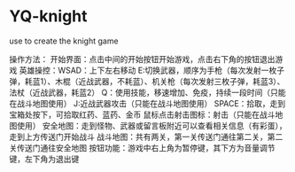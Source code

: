 # YQ-knight
use to create the knight game

操作方法：
开始界面：点击中间的开始按钮开始游戏，点击右下角的按钮退出游戏
英雄操控：WSAD：上下左右移动
          E:切换武器，顺序为手枪（每次发射一枚子弹，耗蓝1）、木棍（近战武器，不耗蓝）、机关枪（每次发射三枚子弹，耗蓝3）、法杖（近战武器，耗蓝2）
          Q：使用技能，移速增加、免疫，持续一段时间（只能在战斗地图使用）
          J:近战武器攻击（只能在战斗地图使用）
          SPACE：拾取，走到宝箱处按下，可拾取红药、蓝药、金币
          鼠标点击射击图标：射击（只能在战斗地图使用）
安全地图：走到怪物、武器或留言板附近可以查看相关信息（有彩蛋），走到上方传送门开始战斗
战斗地图：共有两关，第一关传送门通往第二关，第二关传送门通往安全地图
按钮功能：游戏中右上角为暂停键，其下方为音量调节键，左下角为退出键


